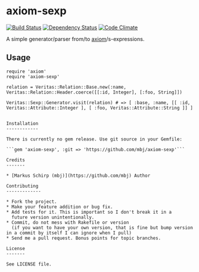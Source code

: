axiom-sexp
============

[![Build Status](https://secure.travis-ci.org/mbj/axiom-sexp.png?branch=master)](http://travis-ci.org/mbj/axiom-sexp)
[![Dependency Status](https://gemnasium.com/mbj/axiom-sexp.png)](https://gemnasium.com/mbj/axiom-sexp)
[![Code Climate](https://codeclimate.com/github/mbj/axiom-sexp.png)](https://codeclimate.com/github/mbj/axiom-sexp)

A simple generator/parser from/to [axiom](https://github.com/dkubb/axiom)/s-expressions.

Usage
-----

```
require 'axiom'
require 'axiom-sexp'

relation = Veritas::Relation::Base.new(:name, Veritas::Relation::Header.coerce([[:id, Integer], [:foo, String]])

Veritas::Sexp::Generator.visit(relation) # => [ :base, :name, [[ :id, Veritas::Attribute::Integer ], [ :foo, Veritas::Attribute::String ]] ]
   

Installation
------------

There is currently no gem release. Use git source in your Gemfile:

```gem 'axiom-sexp', :git => 'https://github.com/mbj/axiom-sexp'```

Credits
-------

* [Markus Schirp (mbj)](https://github.com/mbj) Author

Contributing
-------------

* Fork the project.
* Make your feature addition or bug fix.
* Add tests for it. This is important so I don't break it in a
  future version unintentionally.
* Commit, do not mess with Rakefile or version
  (if you want to have your own version, that is fine but bump version in a commit by itself I can ignore when I pull)
* Send me a pull request. Bonus points for topic branches.

License
-------

See LICENSE file.
